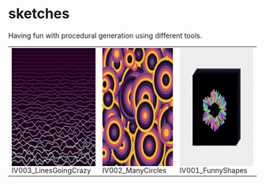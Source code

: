 # sketches
Having fun with procedural generation using different tools.

<table>
  <tr>
    <td><div style="display:flex;flex-direction:column;"><img height="240px" src="/IV003_LinesGoingCrazy/chosen_few/007.png" /><div>IV003_LinesGoingCrazy</div></div></td>
    <td><div style="display:flex;flex-direction:column;"><img height="240px" src="/IV002_ManyCircles/chosen_few/026.png" /><div>IV002_ManyCircles</div></div></td>
    <td><div style="display:flex;flex-direction:column;"><img height="240px" src="/IV001_FunnyShapes/chosen_few/010.png" /><div>IV001_FunnyShapes</div></div></td>
  </tr>
</table>
